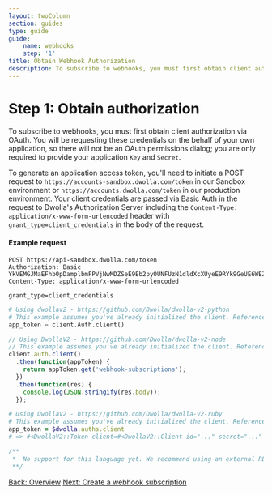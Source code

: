 ```yaml
---
layout: twoColumn
section: guides
type: guide
guide:
    name: webhooks
    step: '1'
title: Obtain Webhook Authorization
description: To subscribe to webhooks, you must first obtain client authorization via OAuth by requesting credentials on behalf of your own application.
---
```


# Step 1: Obtain authorization

To subscribe to webhooks, you must first obtain client authorization via OAuth. You will be requesting these credentials on the behalf of your own application, so there will not be an OAuth permissions dialog; you are only required to provide your application `Key` and `Secret`.

To generate an application access token, you'll need to initiate a POST request to `https://accounts-sandbox.dwolla.com/token` in our Sandbox environment or `https://accounts.dwolla.com/token` in our production environment. Your client credentials are passed via Basic Auth in the request to Dwolla's Authorization Server including the `Content-Type: application/x-www-form-urlencoded` header with `grant_type=client_credentials` in the body of the request.

#### Example request
```raw
POST https://api-sandbox.dwolla.com/token
Authorization: Basic YkVEMGJMaEFhb0pDamplbmFPVjNwMDZSeE9Eb2pyOUNFUzN1dldXcXUyeE9RYk9GeUE6WEZ0bmJIbXR3dXEwNVI1Yk91WmVOWHlqcW9RelNSc21zUU5qelFOZUFZUlRIbmhHRGw=
Content-Type: application/x-www-form-urlencoded

grant_type=client_credentials
```
```python
# Using dwollav2 - https://github.com/Dwolla/dwolla-v2-python
# This example assumes you've already initialized the client. Reference the SDKs page for more information: https://developers.dwolla.com/pages/sdks.html
app_token = client.Auth.client()
```
```javascript
// Using DwollaV2 - https://github.com/Dwolla/dwolla-v2-node
// This example assumes you've already initialized the client. Reference the SDKs page for more information: https://developers.dwolla.com/pages/sdks.html
client.auth.client()
  .then(function(appToken) {
    return appToken.get('webhook-subscriptions');
  })
  .then(function(res) {
    console.log(JSON.stringify(res.body));
  });
```
```ruby
# Using DwollaV2 - https://github.com/Dwolla/dwolla-v2-ruby
# This example assumes you've already initialized the client. Reference the SDKs page for more information: https://developers.dwolla.com/pages/sdks.html
app_token = $dwolla.auths.client
# => #<DwollaV2::Token client=#<DwollaV2::Client id="..." secret="..." environment=:sandbox> access_token="..." expires_in=3600 scope="...">
```
```php
/**
 *  No support for this language yet. We recommend using an external REST client for making OAuth requests.
 **/
```

<nav class="pager-nav">
    <a href="./">Back: Overview</a>
    <a href="create-subscription.html">Next: Create a webhook subscription</a>
</nav>
